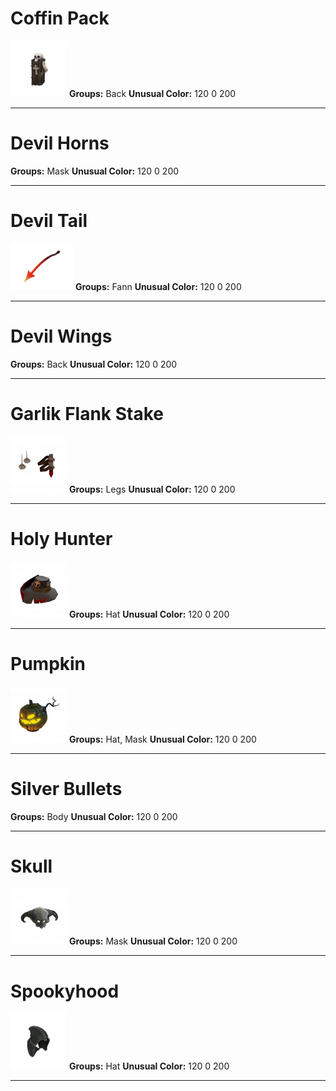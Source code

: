 # Coffin Pack
![](../../images/cosmetics/coffin-pack.png)
**Groups:** Back
**Unusual Color:** 120 0 200

---

# Devil Horns
**Groups:** Mask 
**Unusual Color:** 120 0 200

---

# Devil Tail
![](../../images/cosmetics/devil-tail.png)
**Groups:** Fann
**Unusual Color:** 120 0 200

---

# Devil Wings
**Groups:** Back 
**Unusual Color:** 120 0 200

---

# Garlik Flank Stake
![](../../images/cosmetics/garlic-flank-stake.png)
**Groups:** Legs 
**Unusual Color:** 120 0 200

---

# Holy Hunter
![](../../images/cosmetics/holy-hunter.png)
**Groups:** Hat 
**Unusual Color:** 120 0 200

---

# Pumpkin
![](../../images/cosmetics/pumpkin.png)
**Groups:** Hat, Mask 
**Unusual Color:** 120 0 200

---

# Silver Bullets
**Groups:** Body
**Unusual Color:** 120 0 200

---

# Skull
![](../../images/cosmetics/skull.png)
**Groups:** Mask
**Unusual Color:** 120 0 200

---

# Spookyhood
![](../../images/cosmetics/spookyhood.png)
**Groups:** Hat
**Unusual Color:** 120 0 200

---